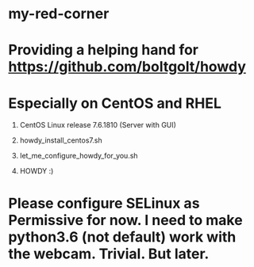# my-red-corner
# Providing a helping hand for https://github.com/boltgolt/howdy 
# Especially on CentOS and RHEL

1. CentOS Linux release 7.6.1810 (Server with GUI)

2. howdy_install_centos7.sh

3. let_me_configure_howdy_for_you.sh

4. HOWDY :)

# Please configure SELinux as Permissive for now. I need to make python3.6 (not default) work with the webcam. Trivial. But later. 
